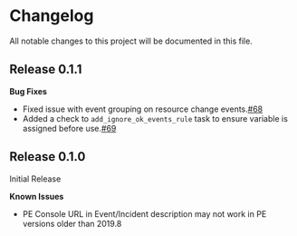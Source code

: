 # Changelog

All notable changes to this project will be documented in this file.

## Release 0.1.1

**Bug Fixes**

- Fixed issue with event grouping on resource change events.[#68](https://github.com/puppetlabs/puppetlabs-servicenow_reporting_integration/pull/68)
- Added a check to `add_ignore_ok_events_rule` task to ensure variable is assigned before use.[#69](https://github.com/puppetlabs/puppetlabs-servicenow_reporting_integration/pull/69)

## Release 0.1.0

Initial Release

**Known Issues**

- PE Console URL in Event/Incident description may not work in PE versions older than 2019.8
